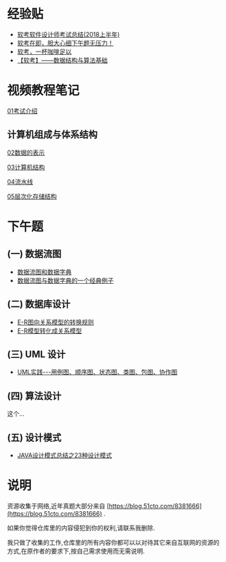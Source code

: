 # 经验贴

* [软考软件设计师考试总结(2018上半年)](<https://blog.csdn.net/u010416101/article/details/80474298>)
* [软考在即，胆大心细下午题无压力！](<https://blog.csdn.net/liushuijinger/article/details/7599865>)
* [软考，一杯咖啡足以](<https://www.jianshu.com/p/658bdc8dd8b0>)
* [【软考】——数据结构与算法基础](<https://blog.csdn.net/xiao714041/article/details/48286779>)

# 视频教程笔记

[01考试介绍](./软考视频/01考试介绍.md)

## 计算机组成与体系结构

[02数据的表示](./video_of_soft_exam/computer_organization/02数据的表示.md)

[03计算机结构](./video_of_soft_exam/computer_organization/03_computer_structure.md)

[04流水线](./video_of_soft_exam/computer_organization/04_pipeline.md)

[05层次化存储结构](./video_of_soft_exam/computer_organization/05层次化的存储结构.md)

# 下午题

## (一) 数据流图

* [数据流图和数据字典](<https://blog.csdn.net/Alan_Hou/article/details/78991406>)
* [数据流图与数据字典的一个经典例子](<https://wenku.baidu.com/view/183de381e53a580216fcfe24.html>)

## (二) 数据库设计

- [E-R图向关系模型的转换规则](https://www.cnblogs.com/yinxiangpei/articles/2626765.html)
- [E-R模型转化成关系模型](<https://blog.csdn.net/gaoying_blogs/article/details/16843515>)

## (三) UML 设计

* [UML实践---用例图、顺序图、状态图、类图、包图、协作图](https://www.cnblogs.com/benchao/p/6597592.html)

## (四) 算法设计

这个...

## (五) 设计模式

* [JAVA设计模式总结之23种设计模式](https://www.cnblogs.com/pony1223/p/7608955.html)

# 说明

资源收集于网络,近年真题大部分来自 [https://blog.51cto.com/8381666](https://blog.51cto.com/8381666) .

如果你觉得仓库里的内容侵犯到你的权利,请联系我删除.

我只做了收集的工作,仓库里的所有内容你都可以以对待其它来自互联网的资源的方式,在原作者的要求下,按自己需求使用而无需说明.